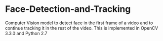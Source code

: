 # Face-Detection-and-Tracking
Computer Vision model to detect face in the first frame of a video and to continue tracking it in the rest of the video. This is implemented in OpenCV 3.3.0 and Python 2.7
